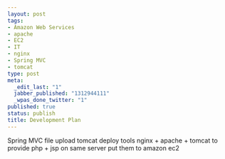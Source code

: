 ```yaml
--- 
layout: post
tags: 
- Amazon Web Services
- apache
- EC2
- IT
- nginx
- Spring MVC
- tomcat
type: post
meta: 
  _edit_last: "1"
  jabber_published: "1312944111"
  _wpas_done_twitter: "1"
published: true
status: publish
title: Development Plan
---
```

Spring MVC file upload
tomcat deploy tools
nginx + apache + tomcat to provide php + jsp on same server
put them to amazon ec2
